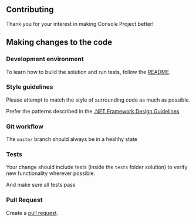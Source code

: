 ## Contributing

Thank you for your interest in making Console Project better!

## Making changes to the code

### Development environment
To learn how to build the solution and run tests, follow the [README](README.md).

### Style guidelines
Please attempt to match the style of surrounding code as much as possible.

Prefer the patterns described in the [.NET Framework Design Guidelines](https://docs.microsoft.com/en-us/dotnet/standard/design-guidelines/)

### Git workflow
The `master` branch should always be in a healthy state

### Tests
Your change should include tests (inside the `tests` folder solution) to verify new functionality wherever possible.

And make sure all tests pass

### Pull Request
Create a [pull request](https://github.com/Miltt/Console/pulls).
